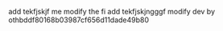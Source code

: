 
add tekfjskjf
me modify the fi
add tekfjskjngggf
modify dev by othbddf80168b03987cf656d11dade49b80
